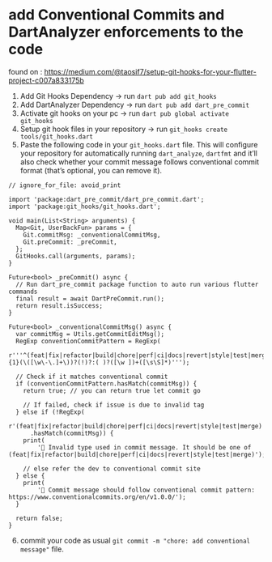 # add Conventional Commits and DartAnalyzer enforcements to the code

found on : https://medium.com/@taosif7/setup-git-hooks-for-your-flutter-project-c007a833175b

1. Add Git Hooks Dependency -> run `dart pub add git_hooks`
2. Add DartAnalyzer Dependency -> run `dart pub add dart_pre_commit`
3. Activate git hooks on your pc -> run `dart pub global activate git_hooks`
4. Setup git hook files in your repository -> run `git_hooks create tools/git_hooks.dart`
5. Paste the following code in your `git_hooks.dart` file. 
This will configure your repository for automatically running `dart_analyze`, `dartfmt` and it’ll also check whether your commit message follows conventional commit format (that’s optional, you can remove it).

```
// ignore_for_file: avoid_print

import 'package:dart_pre_commit/dart_pre_commit.dart';
import 'package:git_hooks/git_hooks.dart';

void main(List<String> arguments) {
  Map<Git, UserBackFun> params = {
    Git.commitMsg: _conventionalCommitMsg,
    Git.preCommit: _preCommit,
  };
  GitHooks.call(arguments, params);
}

Future<bool> _preCommit() async {
  // Run dart_pre_commit package function to auto run various flutter commands
  final result = await DartPreCommit.run();
  return result.isSuccess;
}

Future<bool> _conventionalCommitMsg() async {
  var commitMsg = Utils.getCommitEditMsg();
  RegExp conventionCommitPattern = RegExp(
      r'''^(feat|fix|refactor|build|chore|perf|ci|docs|revert|style|test|merge){1}(\([\w\-\.]+\))?(!)?:( )?([\w ])+([\s\S]*)''');

  // Check if it matches conventional commit
  if (conventionCommitPattern.hasMatch(commitMsg)) {
    return true; // you can return true let commit go

    // If failed, check if issue is due to invalid tag
  } else if (!RegExp(
          r'(feat|fix|refactor|build|chore|perf|ci|docs|revert|style|test|merge)')
      .hasMatch(commitMsg)) {
    print(
        '🛑 Invalid type used in commit message. It should be one of (feat|fix|refactor|build|chore|perf|ci|docs|revert|style|test|merge)');

    // else refer the dev to conventional commit site
  } else {
    print(
        '🛑 Commit message should follow conventional commit pattern: https://www.conventionalcommits.org/en/v1.0.0/');
  }

  return false;
}

```

6. commit your code as usual `git commit -m "chore: add conventional message"` file. 
